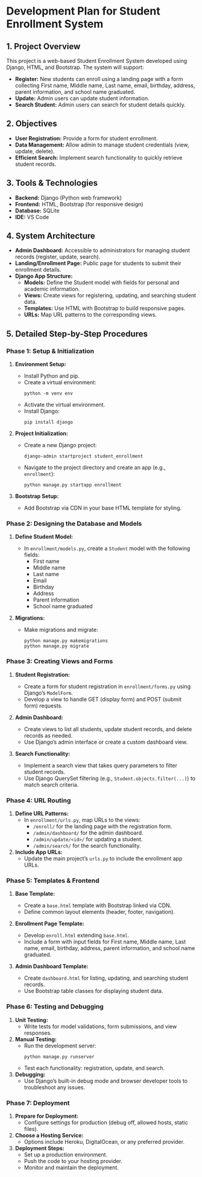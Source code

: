 # Development Plan for Student Enrollment System

## 1. Project Overview

This project is a web-based Student Enrollment System developed using Django, HTML, and Bootstrap. The system will support:

- **Register:** New students can enroll using a landing page with a form collecting First name, Middle name, Last name, email, birthday, address, parent information, and school name graduated.
- **Update:** Admin users can update student information.
- **Search Student:** Admin users can search for student details quickly.

## 2. Objectives

- **User Registration:** Provide a form for student enrollment.
- **Data Management:** Allow admin to manage student credentials (view, update, delete).
- **Efficient Search:** Implement search functionality to quickly retrieve student records.

## 3. Tools & Technologies

- **Backend:** Django (Python web framework)
- **Frontend:** HTML, Bootstrap (for responsive design)
- **Database:** SQLite
- **IDE:** VS Code

## 4. System Architecture

- **Admin Dashboard:** Accessible to administrators for managing student records (register, update, search).
- **Landing/Enrollment Page:** Public page for students to submit their enrollment details.
- **Django App Structure:**
  - **Models:** Define the Student model with fields for personal and academic information.
  - **Views:** Create views for registering, updating, and searching student data.
  - **Templates:** Use HTML with Bootstrap to build responsive pages.
  - **URLs:** Map URL patterns to the corresponding views.

## 5. Detailed Step-by-Step Procedures

### Phase 1: Setup & Initialization

1. **Environment Setup:**

   - Install Python and pip.
   - Create a virtual environment:
     ```
     python -m venv env
     ```
   - Activate the virtual environment.
   - Install Django:
     ```
     pip install django
     ```

2. **Project Initialization:**

   - Create a new Django project:
     ```
     django-admin startproject student_enrollment
     ```
   - Navigate to the project directory and create an app (e.g., `enrollment`):
     ```
     python manage.py startapp enrollment
     ```

3. **Bootstrap Setup:**
   - Add Bootstrap via CDN in your base HTML template for styling.

### Phase 2: Designing the Database and Models

1. **Define Student Model:**

   - In `enrollment/models.py`, create a `Student` model with the following fields:
     - First name
     - Middle name
     - Last name
     - Email
     - Birthday
     - Address
     - Parent information
     - School name graduated

2. **Migrations:**
   - Make migrations and migrate:
     ```
     python manage.py makemigrations
     python manage.py migrate
     ```

### Phase 3: Creating Views and Forms

1. **Student Registration:**

   - Create a form for student registration in `enrollment/forms.py` using Django’s `ModelForm`.
   - Develop a view to handle GET (display form) and POST (submit form) requests.

2. **Admin Dashboard:**

   - Create views to list all students, update student records, and delete records as needed.
   - Use Django’s admin interface or create a custom dashboard view.

3. **Search Functionality:**
   - Implement a search view that takes query parameters to filter student records.
   - Use Django QuerySet filtering (e.g., `Student.objects.filter(...)`) to match search criteria.

### Phase 4: URL Routing

1. **Define URL Patterns:**
   - In `enrollment/urls.py`, map URLs to the views:
     - `/enroll/` for the landing page with the registration form.
     - `/admin/dashboard/` for the admin dashboard.
     - `/admin/update/<id>/` for updating a student.
     - `/admin/search/` for the search functionality.
2. **Include App URLs:**
   - Update the main project’s `urls.py` to include the enrollment app URLs.

### Phase 5: Templates & Frontend

1. **Base Template:**

   - Create a `base.html` template with Bootstrap linked via CDN.
   - Define common layout elements (header, footer, navigation).

2. **Enrollment Page Template:**

   - Develop `enroll.html` extending `base.html`.
   - Include a form with input fields for First name, Middle name, Last name, email, birthday, address, parent information, and school name graduated.

3. **Admin Dashboard Template:**
   - Create `dashboard.html` for listing, updating, and searching student records.
   - Use Bootstrap table classes for displaying student data.

### Phase 6: Testing and Debugging

1. **Unit Testing:**
   - Write tests for model validations, form submissions, and view responses.
2. **Manual Testing:**
   - Run the development server:
     ```
     python manage.py runserver
     ```
   - Test each functionality: registration, update, and search.
3. **Debugging:**
   - Use Django’s built-in debug mode and browser developer tools to troubleshoot any issues.

### Phase 7: Deployment

1. **Prepare for Deployment:**
   - Configure settings for production (debug off, allowed hosts, static files).
2. **Choose a Hosting Service:**
   - Options include Heroku, DigitalOcean, or any preferred provider.
3. **Deployment Steps:**
   - Set up a production environment.
   - Push the code to your hosting provider.
   - Monitor and maintain the deployment.
